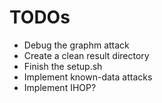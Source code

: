 # TODOs

- Debug the graphm attack
- Create a clean result directory
- Finish the setup.sh
- Implement known-data attacks
- Implement IHOP?
